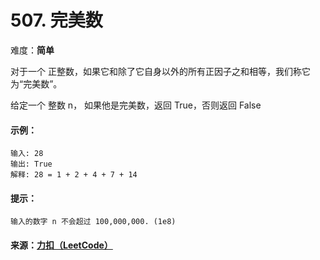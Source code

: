 # 507. 完美数

难度：**简单**  

对于一个 正整数，如果它和除了它自身以外的所有正因子之和相等，我们称它为“完美数”。

给定一个 整数 n， 如果他是完美数，返回 True，否则返回 False

#### 示例：

    输入: 28
    输出: True
    解释: 28 = 1 + 2 + 4 + 7 + 14

#### 提示：
`输入的数字 n 不会超过 100,000,000. (1e8)`

#### 来源：[力扣（LeetCode）](https://leetcode-cn.com/problems/perfect-number)